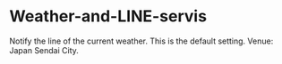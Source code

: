 # Weather-and-LINE-servis
Notify the line of the current weather.
This is the default setting. Venue: Japan Sendai City.
